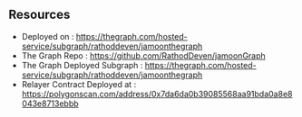 ## Resources
- Deployed on : https://thegraph.com/hosted-service/subgraph/rathoddeven/jamoonthegraph
- The Graph Repo : https://github.com/RathodDeven/jamoonGraph
- The Graph Deployed Subgraph : https://thegraph.com/hosted-service/subgraph/rathoddeven/jamoonthegraph
- Relayer Contract Deployed at : https://polygonscan.com/address/0x7da6da0b39085568aa91bda0a8e8043e8713ebbb
